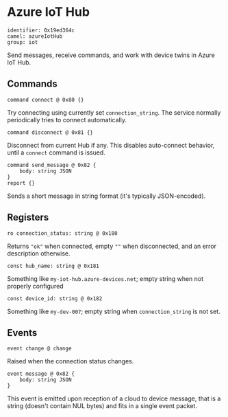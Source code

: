 # Azure IoT Hub

    identifier: 0x19ed364c
    camel: azureIotHub
    group: iot

Send messages, receive commands, and work with device twins in Azure IoT Hub.

## Commands

    command connect @ 0x80 {}

Try connecting using currently set `connection_string`.
The service normally periodically tries to connect automatically.

    command disconnect @ 0x81 {}

Disconnect from current Hub if any.
This disables auto-connect behavior, until a `connect` command is issued.

    command send_message @ 0x82 {
        body: string JSON
    }
    report {}

Sends a short message in string format (it's typically JSON-encoded).

## Registers

    ro connection_status: string @ 0x180

Returns `"ok"` when connected, empty `""` when disconnected, and an error description otherwise.

    const hub_name: string @ 0x181

Something like `my-iot-hub.azure-devices.net`; empty string when not properly configured

    const device_id: string @ 0x182

Something like `my-dev-007`; empty string when `connection_string` is not set.

## Events

    event change @ change

Raised when the connection status changes.

    event message @ 0x82 {
        body: string JSON
    }

This event is emitted upon reception of a cloud to device message, that is a string
(doesn't contain NUL bytes) and fits in a single event packet.
